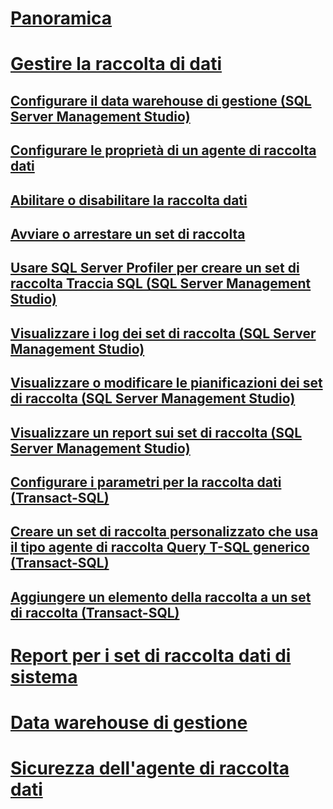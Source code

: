 # [Panoramica](data-collection.md)  
# [Gestire la raccolta di dati](manage-data-collection.md)  
## [Configurare il data warehouse di gestione (SQL Server Management Studio)](configure-the-management-data-warehouse-sql-server-management-studio.md)  
## [Configurare le proprietà di un agente di raccolta dati](configure-properties-of-a-data-collector.md)  
## [Abilitare o disabilitare la raccolta dati](enable-or-disable-data-collection.md)  
## [Avviare o arrestare un set di raccolta](start-or-stop-a-collection-set.md)  
## [Usare SQL Server Profiler per creare un set di raccolta Traccia SQL (SQL Server Management Studio)](use-sql-server-profiler-to-create-a-sql-trace-collection-set.md)  
## [Visualizzare i log dei set di raccolta (SQL Server Management Studio)](view-collection-set-logs-sql-server-management-studio.md)  
## [Visualizzare o modificare le pianificazioni dei set di raccolta (SQL Server Management Studio)](view-or-change-collection-set-schedules-sql-server-management-studio.md)  
## [Visualizzare un report sui set di raccolta (SQL Server Management Studio)](view-a-collection-set-report-sql-server-management-studio.md)  
## [Configurare i parametri per la raccolta dati (Transact-SQL)](configure-data-collection-parameters-transact-sql.md)  
## [Creare un set di raccolta personalizzato che usa il tipo agente di raccolta Query T-SQL generico (Transact-SQL)](create-custom-collection-set-generic-t-sql-query-collector-type.md)  
## [Aggiungere un elemento della raccolta a un set di raccolta (Transact-SQL)](add-a-collection-item-to-a-collection-set-transact-sql.md)  
# [Report per i set di raccolta dati di sistema](system-data-collection-set-reports.md)  
# [Data warehouse di gestione](management-data-warehouse.md)  
# [Sicurezza dell'agente di raccolta dati](data-collector-security.md)  

